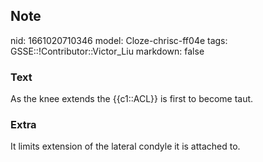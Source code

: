 ## Note
nid: 1661020710346
model: Cloze-chrisc-ff04e
tags: GSSE::!Contributor::Victor_Liu
markdown: false

### Text
As the knee extends the {{c1::ACL}} is first to become taut.

### Extra
It limits extension of the lateral condyle it is attached to.
